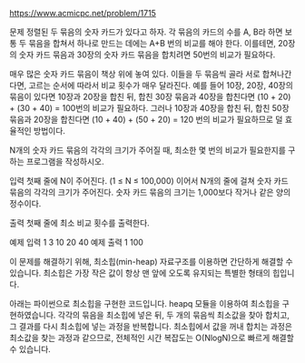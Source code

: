 https://www.acmicpc.net/problem/1715

문제
정렬된 두 묶음의 숫자 카드가 있다고 하자. 각 묶음의 카드의 수를 A, B라 하면 보통 두 묶음을 합쳐서 하나로 만드는 데에는 A+B 번의 비교를 해야 한다. 이를테면, 20장의 숫자 카드 묶음과 30장의 숫자 카드 묶음을 합치려면 50번의 비교가 필요하다.

매우 많은 숫자 카드 묶음이 책상 위에 놓여 있다. 이들을 두 묶음씩 골라 서로 합쳐나간다면, 고르는 순서에 따라서 비교 횟수가 매우 달라진다. 예를 들어 10장, 20장, 40장의 묶음이 있다면 10장과 20장을 합친 뒤, 합친 30장 묶음과 40장을 합친다면 (10 + 20) + (30 + 40) = 100번의 비교가 필요하다. 그러나 10장과 40장을 합친 뒤, 합친 50장 묶음과 20장을 합친다면 (10 + 40) + (50 + 20) = 120 번의 비교가 필요하므로 덜 효율적인 방법이다.

N개의 숫자 카드 묶음의 각각의 크기가 주어질 때, 최소한 몇 번의 비교가 필요한지를 구하는 프로그램을 작성하시오.

입력
첫째 줄에 N이 주어진다. (1 ≤ N ≤ 100,000) 이어서 N개의 줄에 걸쳐 숫자 카드 묶음의 각각의 크기가 주어진다. 숫자 카드 묶음의 크기는 1,000보다 작거나 같은 양의 정수이다.

출력
첫째 줄에 최소 비교 횟수를 출력한다.

예제 입력 1
3
10
20
40
예제 출력 1
100

이 문제를 해결하기 위해, 최소힙(min-heap) 자료구조를 이용하면 간단하게 해결할 수 있습니다. 최소힙은 가장 작은 값이 항상 맨 앞에 오도록 유지되는 특별한 형태의 힙입니다.

아래는 파이썬으로 최소힙을 구현한 코드입니다. heapq 모듈을 이용하여 최소힙을 구현하였습니다. 각각의 묶음을 최소힙에 넣은 뒤, 두 개의 묶음씩 최소값을 찾아 합치고, 그 결과를 다시 최소힙에 넣는 과정을 반복합니다. 최소힙에서 값을 꺼내 합치는 과정은 최소값을 찾는 과정과 같으므로, 전체적인 시간 복잡도는 O(NlogN)으로 빠르게 해결할 수 있습니다.
